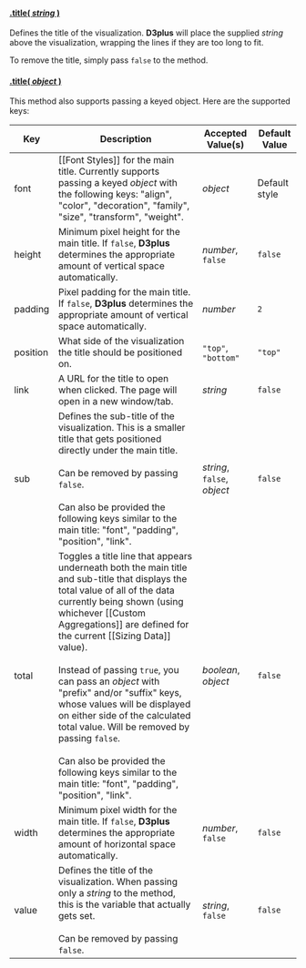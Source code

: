 #### <a name="string" href="#string">.title( *string* )</a>

Defines the title of the visualization. **D3plus** will place the supplied *string* above the visualization, wrapping the lines if they are too long to fit.

To remove the title, simply pass `false` to the method.

#### <a name="object" href="#object">.title( *object* )</a>

This method also supports passing a keyed object. Here are the supported keys:

| Key | Description | Accepted Value(s) | Default Value |
|---|---|---|---|
| font | [[Font Styles]] for the main title. Currently supports passing a keyed *object* with the following keys: "align", "color", "decoration", "family", "size", "transform", "weight". | *object* | Default style |
| height | Minimum pixel height for the main title. If `false`, **D3plus** determines the appropriate amount of vertical space automatically. | *number*, `false` | `false` |
| padding | Pixel padding for the main title. If `false`, **D3plus** determines the appropriate amount of vertical space automatically. | *number* | `2` |
| position | What side of the visualization the title should be positioned on. | `"top"`, `"bottom"` | `"top"` |
| link | A URL for the title to open when clicked. The page will open in a new window/tab. | *string* | `false` |
| sub | Defines the sub-title of the visualization. This is a smaller title that gets positioned directly under the main title.<br><br>Can be removed by passing `false`. <br><br> Can also be provided the following keys similar to the main title: "font", "padding", "position", "link". | *string*, `false`, *object* | `false` |
| total | Toggles a title line that appears underneath both the main title and sub-title that displays the total value of all of the data currently being shown (using whichever [[Custom Aggregations]] are defined for the current [[Sizing Data]] value). <br><br> Instead of passing `true`, you can pass an *object* with "prefix" and/or "suffix" keys, whose values will be displayed on either side of the calculated total value. Will be removed by passing `false`. <br><br> Can also be provided the following keys similar to the main title: "font", "padding", "position", "link". | *boolean*, *object* | `false` |
| width | Minimum pixel width for the main title. If `false`, **D3plus** determines the appropriate amount of horizontal space automatically. | *number*, `false` | `false` |
| value | Defines the title of the visualization. When passing only a *string* to the method, this is the variable that actually gets set.<br><br>Can be removed by passing `false`. | *string*, `false` | `false` |
